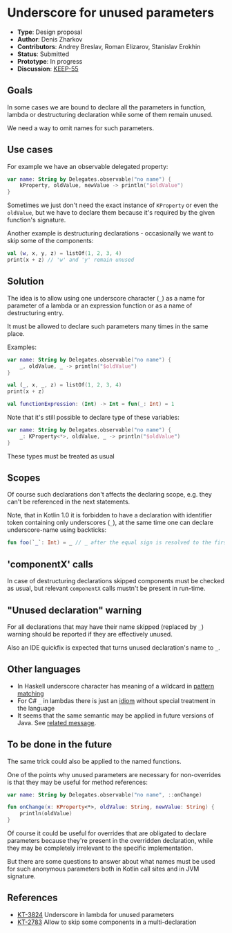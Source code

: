 # Underscore for unused parameters

* **Type**: Design proposal
* **Author**: Denis Zharkov
* **Contributors**: Andrey Breslav, Roman Elizarov, Stanislav Erokhin
* **Status**: Submitted
* **Prototype**: In progress
* **Discussion**: [KEEP-55](https://github.com/Kotlin/KEEP/issues/55)

## Goals

In some cases we are bound to declare all the parameters in function, lambda or
destructuring declaration while some of them remain unused.

We need a way to omit names for such parameters.

## Use cases

For example we have an observable delegated property:
``` kotlin
var name: String by Delegates.observable("no name") {
    kProperty, oldValue, newValue -> println("$oldValue")
}
```

Sometimes we just don't need the exact instance of `KProperty` or even the `oldValue`,
but we have to declare them because it's required by the given function's signature.

Another example is destructuring declarations - occasionally we want to skip some
of the components:
``` kotlin
val (w, x, y, z) = listOf(1, 2, 3, 4)
print(x + z) // 'w' and 'y' remain unused
```

## Solution

The idea is to allow using one underscore character (`_`) as a name for parameter
of a lambda or an expression function or as a name of destructuring entry.

It must be allowed to declare such parameters many times in the same place.

Examples:
``` kotlin
var name: String by Delegates.observable("no name") {
    _, oldValue, _ -> println("$oldValue")
}

val (_, x, _, z) = listOf(1, 2, 3, 4)
print(x + z)

val functionExpression: (Int) -> Int = fun(_: Int) = 1
```

Note that it's still possible to declare type of these variables:
``` kotlin
var name: String by Delegates.observable("no name") {
    _: KProperty<*>, oldValue, _ -> println("$oldValue")
}
```
These types must be treated as usual

## Scopes

Of course such declarations don't affects the declaring scope, e.g. they can't
be referenced in the next statements.

Note, that in Kotlin 1.0 it is forbidden to have a declaration with identifier token containing
only underscores (`_`), at the same time one can declare underscore-name using backticks:
``` kotlin
fun foo(`_`: Int) = _ // _ after the equal sign is resolved to the first parameter of 'foo'
```

## 'componentX' calls

In case of destructuring declarations skipped components must be checked as usual,
but relevant `componentX` calls mustn't be present in run-time.

## "Unused declaration" warning
For all declarations that may have their name skipped (replaced by `_`) warning
should be reported if they are effectively unused.

Also an IDE quickfix is expected that turns unused declaration's name to `_`.

## Other languages
- In Haskell underscore character has meaning of a wildcard in [pattern matching](https://en.wikibooks.org/wiki/Haskell/Pattern_matching)
- For C# `_` in lambdas there is just an [idiom](https://charlieflowers.wordpress.com/2009/04/02/nice-c-idiom-for-parameterless-lambdas/)
 without special treatment in the language
- It seems that the same semantic may be applied in future versions of Java.
See [related message](http://mail.openjdk.java.net/pipermail/lambda-dev/2013-July/010670.html).

## To be done in the future
The same trick could also be applied to the named functions.

One of the points why unused parameters are necessary for non-overrides is
that they may be useful for method references:
``` kotlin
var name: String by Delegates.observable("no name", ::onChange)

fun onChange(x: KProperty<*>, oldValue: String, newValue: String) {
    println(oldValue)
}
```

Of course it could be useful for overrides that are obligated to declare
parameters because they're present in the overridden declaration, while
they may be completely irrelevant to the specific implementation.

But there are some questions to answer about what names must be used for such
anonymous parameters both in Kotlin call sites and in JVM signature.

## References
* [KT-3824](https://youtrack.jetbrains.com/issue/KT-3824) Underscore in lambda for unused parameters
* [KT-2783](https://youtrack.jetbrains.com/issue/KT-2783) Allow to skip some components in a multi-declaration

